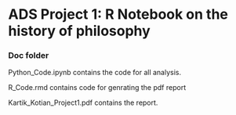 # ADS Project 1:  R Notebook on the history of philosophy

### Doc folder

Python_Code.ipynb contains the code for all analysis.

R_Code.rmd contains code for genrating the pdf report

Kartik_Kotian_Project1.pdf contains the report.
